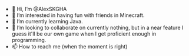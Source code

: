 - 👋 Hi, I’m @AlexSKGHA
- 👀 I’m interested in having fun with friends in Minecraft.
- 🌱 I’m currently learning Java.
- 💞️ I’m looking to collaborate on currently nothing, but in a near feature I guess it'll be our own game when I get proficient enough in programming.
- 📫 How to reach me (when the moment is right)

<!---
AlexSKGHA/AlexSKGHA is a ✨ special ✨ repository because its `README.md` (this file) appears on your GitHub profile.
You can click the Preview link to take a look at your changes.
--->
